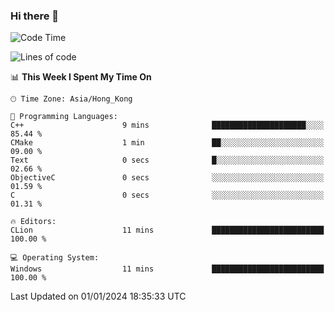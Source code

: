 ### Hi there 👋

<!--
**RoiexLee/RoiexLee** is a ✨ _special_ ✨ repository because its `README.md` (this file) appears on your GitHub profile.

Here are some ideas to get you started:

- 🔭 I’m currently working on ...
- 🌱 I’m currently learning ...
- 👯 I’m looking to collaborate on ...
- 🤔 I’m looking for help with ...
- 💬 Ask me about ...
- 📫 How to reach me: ...
- 😄 Pronouns: ...
- ⚡ Fun fact: ...
-->

<!--START_SECTION:waka-->
![Code Time](http://img.shields.io/badge/Code%20Time-431%20hrs%2025%20mins-blue)

![Lines of code](https://img.shields.io/badge/From%20Hello%20World%20I%27ve%20Written-37.4%20thousand%20lines%20of%20code-blue)

📊 **This Week I Spent My Time On** 

```text
🕑︎ Time Zone: Asia/Hong_Kong

💬 Programming Languages: 
C++                      9 mins              █████████████████████░░░░   85.44 % 
CMake                    1 min               ██░░░░░░░░░░░░░░░░░░░░░░░   09.00 % 
Text                     0 secs              █░░░░░░░░░░░░░░░░░░░░░░░░   02.66 % 
ObjectiveC               0 secs              ░░░░░░░░░░░░░░░░░░░░░░░░░   01.59 % 
C                        0 secs              ░░░░░░░░░░░░░░░░░░░░░░░░░   01.31 % 

🔥 Editors: 
CLion                    11 mins             █████████████████████████   100.00 % 

💻 Operating System: 
Windows                  11 mins             █████████████████████████   100.00 % 
```


 Last Updated on 01/01/2024 18:35:33 UTC
<!--END_SECTION:waka-->

